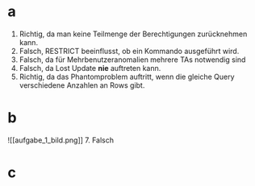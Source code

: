 # a
1. Richtig, da man keine Teilmenge der Berechtigungen zurücknehmen kann.
2. Falsch, RESTRICT beeinflusst, ob ein Kommando ausgeführt wird.
3. Falsch, da für Mehrbenutzeranomalien mehrere TAs notwendig sind
4. Falsch, da Lost Update **nie** auftreten kann.
5. Richtig, da das Phantomproblem auftritt, wenn die gleiche Query verschiedene Anzahlen an Rows gibt.

# b
![[aufgabe_1_bild.png]]
7. Falsch

# c
